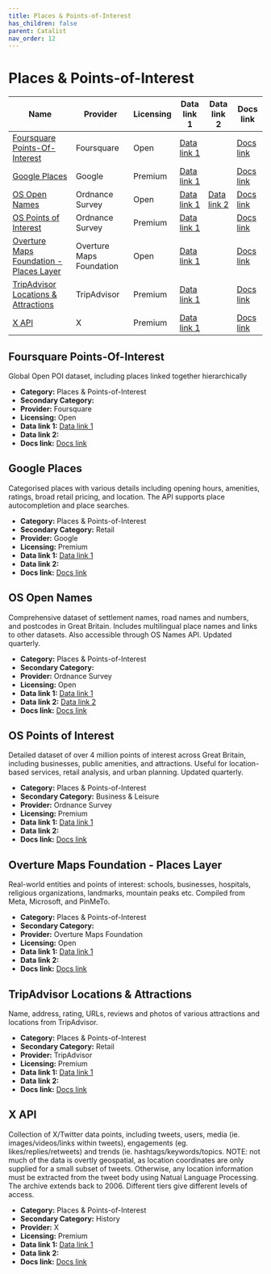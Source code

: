 ```yaml
---
title: Places & Points-of-Interest
has_children: false
parent: Catalist
nav_order: 12
---
```


# Places & Points-of-Interest

| Name                                                                                | Provider                 | Licensing | Data link 1                                                                                    | Data link 2                                                                                                                       | Docs link                                                                               |
| ----------------------------------------------------------------------------------- | ------------------------ | --------- | ---------------------------------------------------------------------------------------------- | --------------------------------------------------------------------------------------------------------------------------------- | --------------------------------------------------------------------------------------- |
| [Foursquare Points-Of-Interest](#foursquare-points-of-interest)                     | Foursquare               | Open      | [Data link 1](https://docs.foursquare.com/data-products/docs/places-delivery-overview)         |                                                                                                                                   | [Docs link](https://docs.foursquare.com/data-products/docs/places-overview)             |
| [Google Places](#google-places)                                                     | Google                   | Premium   | [Data link 1](https://developers.google.com/maps/documentation/places/web-service/op-overview) |                                                                                                                                   | [Docs link](https://developers.google.com/maps/documentation/places/web-service)        |
| [OS Open Names](#os-open-names)                                                     | Ordnance Survey          | Open      | [Data link 1](https://osdatahub.os.uk/downloads/open/OpenNames)                                | [Data link 2](https://docs.os.uk/os-apis/accessing-os-apis/os-downloads-api/technical-specification/download-an-opendata-product) | [Docs link](https://docs.os.uk/os-downloads/addressing-and-location/os-open-names)      |
| [OS Points of Interest](#os-points-of-interest)                                     | Ordnance Survey          | Premium   | [Data link 1](https://www.ordnancesurvey.co.uk/products/points-of-interest#get)                |                                                                                                                                   | [Docs link](https://docs.os.uk/os-downloads/addressing-and-location/points-of-interest) |
| [Overture Maps Foundation - Places Layer](#overture-maps-foundation---places-layer) | Overture Maps Foundation | Open      | [Data link 1](https://docs.overturemaps.org/getting-data/)                                     |                                                                                                                                   | [Docs link](https://docs.overturemaps.org/guides/places/)                               |
| [TripAdvisor Locations & Attractions](#tripadvisor-locations-&-attractions)         | TripAdvisor              | Premium   | [Data link 1](https://www.tripadvisor.com/developers?screen=credentials)                       |                                                                                                                                   | [Docs link](https://tripadvisor-content-api.readme.io/reference/overview)               |
| [X API](#x-api)                                                                     | X                        | Premium   | [Data link 1](https://developer.x.com/en/portal/dashboard)                                     |                                                                                                                                   | [Docs link](https://docs.x.com/x-api/introduction)                                      |

## Foursquare Points-Of-Interest

Global Open POI dataset, including places linked together hierarchically

- **Category:** Places & Points-of-Interest
- **Secondary Category:** 
- **Provider:** Foursquare
- **Licensing:** Open
- **Data link 1:** [Data link 1](https://docs.foursquare.com/data-products/docs/places-delivery-overview)
- **Data link 2:** 
- **Docs link:** [Docs link](https://docs.foursquare.com/data-products/docs/places-overview)



## Google Places

Categorised places with various details including opening hours, amenities, ratings, broad retail pricing, and location. The API supports place autocompletion and place searches.

- **Category:** Places & Points-of-Interest
- **Secondary Category:** Retail
- **Provider:** Google
- **Licensing:** Premium
- **Data link 1:** [Data link 1](https://developers.google.com/maps/documentation/places/web-service/op-overview)
- **Data link 2:** 
- **Docs link:** [Docs link](https://developers.google.com/maps/documentation/places/web-service)



## OS Open Names

Comprehensive dataset of settlement names, road names and numbers, and postcodes in Great Britain. Includes multilingual place names and links to other datasets. Also accessible through OS Names API. Updated quarterly.

- **Category:** Places & Points-of-Interest
- **Secondary Category:** 
- **Provider:** Ordnance Survey
- **Licensing:** Open
- **Data link 1:** [Data link 1](https://osdatahub.os.uk/downloads/open/OpenNames)
- **Data link 2:** [Data link 2](https://docs.os.uk/os-apis/accessing-os-apis/os-downloads-api/technical-specification/download-an-opendata-product)
- **Docs link:** [Docs link](https://docs.os.uk/os-downloads/addressing-and-location/os-open-names)



## OS Points of Interest

Detailed dataset of over 4 million points of interest across Great Britain, including businesses, public amenities, and attractions. Useful for location-based services, retail analysis, and urban planning. Updated quarterly.

- **Category:** Places & Points-of-Interest
- **Secondary Category:** Business & Leisure
- **Provider:** Ordnance Survey
- **Licensing:** Premium
- **Data link 1:** [Data link 1](https://www.ordnancesurvey.co.uk/products/points-of-interest#get)
- **Data link 2:** 
- **Docs link:** [Docs link](https://docs.os.uk/os-downloads/addressing-and-location/points-of-interest)



## Overture Maps Foundation - Places Layer

Real-world entities and points of interest: schools, businesses, hospitals, religious organizations, landmarks, mountain peaks etc. Compiled from Meta, Microsoft, and PinMeTo.

- **Category:** Places & Points-of-Interest
- **Secondary Category:** 
- **Provider:** Overture Maps Foundation
- **Licensing:** Open
- **Data link 1:** [Data link 1](https://docs.overturemaps.org/getting-data/)
- **Data link 2:** 
- **Docs link:** [Docs link](https://docs.overturemaps.org/guides/places/)



## TripAdvisor Locations & Attractions

Name, address, rating, URLs, reviews and photos of various attractions and locations from TripAdvisor.

- **Category:** Places & Points-of-Interest
- **Secondary Category:** Retail
- **Provider:** TripAdvisor
- **Licensing:** Premium
- **Data link 1:** [Data link 1](https://www.tripadvisor.com/developers?screen=credentials)
- **Data link 2:** 
- **Docs link:** [Docs link](https://tripadvisor-content-api.readme.io/reference/overview)



## X API

Collection of X/Twitter data points, including tweets, users, media (ie. images/videos/links within tweets), engagements (eg. likes/replies/retweets) and trends (ie. hashtags/keywords/topics. NOTE: not much of the data is overtly geospatial, as location coordinates are only supplied for a small subset of tweets. Otherwise, any location information must be extracted from the tweet body using Natual Language Processing.  The archive extends back to 2006. Different tiers give different levels of access.

- **Category:** Places & Points-of-Interest
- **Secondary Category:** History
- **Provider:** X
- **Licensing:** Premium
- **Data link 1:** [Data link 1](https://developer.x.com/en/portal/dashboard)
- **Data link 2:** 
- **Docs link:** [Docs link](https://docs.x.com/x-api/introduction)
